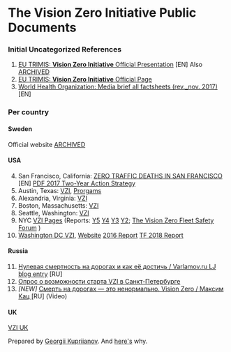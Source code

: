 # The Vision Zero Initiative Public Documents

### Initial Uncategorized References

1. [EU TRIMIS: **Vision Zero Initiative** Official Presentation](https://trimis.ec.europa.eu/sites/default/files/project/documents/vzi_presentation_long.pdf) [EN] Also [ARCHIVED](https://web.archive.org/web/20150918050037/visionzeroinitiative.com/PublicDownloads/Presentations/Long%20presentation%20(1.6MB).pdf)
2. [EU TRIMIS: **Vision Zero Initiative** Official Page](https://trimis.ec.europa.eu/project/vision-zero-initiative)
3. [World Health Organization: Media brief all factsheets (rev._nov. 2017)](https://www.who.int/violence_injury_prevention/publications/road_traffic/Media_brief_all_factsheets_web_rev_nov_2017.pdf) [EN]

### Per country

#### Sweden

Official website [ARCHIVED](https://web.archive.org/web/20180730071410/http://www.visionzeroinitiative.com/)

#### USA

4. San Francisco, California: [ZERO TRAFFIC DEATHS IN SAN FRANCISCO](https://www.visionzerosf.org/) [EN] [PDF 2017 Two-Year Action Strategy](https://www.sfmta.com/sites/default/files/reports-and-documents/2017/12/vision-zero-action-strategy-final.pdf)
5. Austin, Texas: [VZI](https://austintexas.gov/department/vision-zero), [Prorgams](https://austintexas.gov/page/programs-and-initiatives)
6. Alexandria, Virginia: [VZI](https://www.alexandriava.gov/VisionZero)
7. Boston, Massachusetts: [VZI](https://www.boston.gov/transportation/vision-zero)
8. Seattle, Washington: [VZI](https://www.seattle.gov/visionzero)
9. NYC [VZI Pages](https://www1.nyc.gov/content/visionzero/pages/) (Reports: [Y5](https://www1.nyc.gov/assets/visionzero/downloads/pdf/vision-zero-year-5-report.pdf) [Y4](https://www1.nyc.gov/assets/visionzero/downloads/pdf/vision-zero-year-4-report.pdf) [Y3](https://www1.nyc.gov/assets/visionzero/downloads/pdf/vision-zero-year-3-report.pdf) [Y2](https://www1.nyc.gov/assets/visionzero/downloads/pdf/vision-zero-year-two-report.pdf); [The Vision Zero Fleet Safety Forum](https://www1.nyc.gov/site/dcas/agencies/vision-zero-fleet-safety.page) )
10. [Washington DC VZI](https://ddot.dc.gov/page/vision-zero-initiative), [Website](https://www.dcvisionzero.com/) [2016 Report](https://ddot.dc.gov/sites/default/files/dc/sites/ddot/page_content/attachments/Final_2016%20Progress%20Report_V3.pdf) [TF 2018 Report](https://ddot.dc.gov/sites/default/files/dc/sites/ddot/page_content/attachments/Major_Crash_Review_Task_Force_report2018_FINAL.pdf)

#### Russia

11. [Нулевая смертность на дорогах и как её достичь
 / Varlamov.ru LJ blog entry](https://varlamov.ru/3673050.html) [RU]
12. [Опрос о возможности старта VZI в Санкт-Петербурге](https://vk.com/wall599068_6826)
13. *[NEW]* [Смерть на дорогах — это ненормально. Vision Zero / Максим Кац
](https://www.youtube.com/watch?v=ZAXMljrt0Cg) [RU] (Video)

#### UK

[VZI UK](https://visionzerouk.wordpress.com/)

Prepared by [Georgii Kupriianov](https://github.com/1spb-org). And [here's](https://vk.com/jorge/VisionZero) why.

